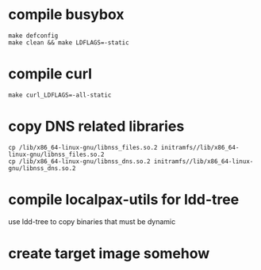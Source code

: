 
# compile busybox

```
make defconfig
make clean && make LDFLAGS=-static
```

# compile curl

```
make curl_LDFLAGS=-all-static
```

# copy DNS related libraries

```
cp /lib/x86_64-linux-gnu/libnss_files.so.2 initramfs//lib/x86_64-linux-gnu/libnss_files.so.2
cp /lib/x86_64-linux-gnu/libnss_dns.so.2 initramfs//lib/x86_64-linux-gnu/libnss_dns.so.2
```

# compile localpax-utils for ldd-tree
use ldd-tree to copy binaries that must be dynamic

# create target image somehow
